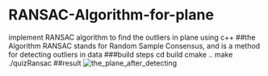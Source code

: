 # RANSAC-Algorithm-for-plane
implement RANSAC algorithm to find the outliers in plane using c++
##the Algorithm
RANSAC stands for Random Sample Consensus, and is a method for detecting outliers in data
###build steps
cd build
cmake ..
make
./quizRansac
##result
![the_plane_after_detecting](https://ibb.co/3RgrXKH)
